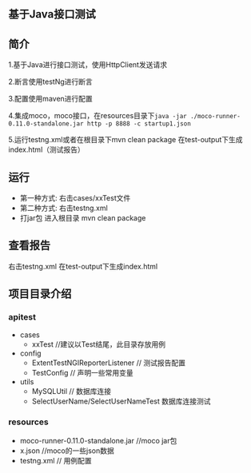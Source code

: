 ## 基于Java接口测试

## 简介

1.基于Java进行接口测试，使用HttpClient发送请求

2.断言使用testNg进行断言

3.配置使用maven进行配置

4.集成moco，moco接口，在resources目录下`java -jar ./moco-runner-0.11.0-standalone.jar http -p 8888 -c startup1.json`

5.运行testng.xml或者在根目录下mvn clean package 在test-output下生成index.html（测试报告）

## 运行

* 第一种方式: 右击cases/xxTest文件
* 第二种方式: 右击testng.xml
* 打jar包 进入根目录 mvn clean package

## 查看报告
右击testng.xml 在test-output下生成index.html

## 项目目录介绍

### apitest
* cases
    * xxTest      //建议以Test结尾，此目录存放用例
* config
    * ExtentTestNGIReporterListener // 测试报告配置
    * TestConfig            // 声明一些常用变量
* utils
    * MySQLUtil        // 数据库连接
    * SelectUserName/SelectUserNameTest 数据库连接测试

### resources
* moco-runner-0.11.0-standalone.jar //moco jar包
* x.json    //moco的一些json数据
* testng.xml    //   用例配置

